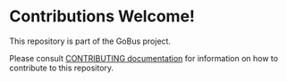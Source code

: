 # Contributions Welcome!

This repository is part of the GoBus project.

Please consult [CONTRIBUTING documentation](https://github.com/zerjioang/ehu-blockchain/blob/main/README.md/wiki/Contributions) for information on how to contribute to this repository.